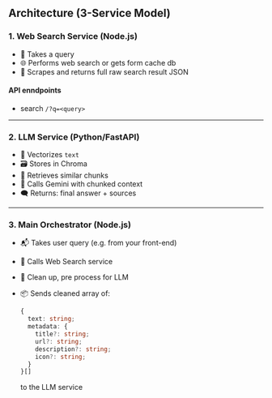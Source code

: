 ## Architecture (3-Service Model)

### 1. **Web Search Service** (Node.js)

-   📄 Takes a query
-   🌐 Performs web search or gets form cache db
-   🧼 Scrapes and returns full raw search result JSON

#### **API enndpoints**

-   search `/?q=<query>`

---

### 2. **LLM Service** (Python/FastAPI)

-   🧠 Vectorizes `text`
-   🗃️ Stores in Chroma
-   🧾 Retrieves similar chunks
-   🤖 Calls Gemini with chunked context
-   🗨️ Returns: final answer + sources

---

### 3. **Main Orchestrator** (Node.js)

-   📬 Takes user query (e.g. from your front-end)
-   📡 Calls Web Search service
-   🧹 Clean up, pre process for LLM
-   📦 Sends cleaned array of:

    ```ts
    {
      text: string;
      metadata: {
        title?: string;
        url?: string;
        description?: string;
        icon?: string;
      }
    }[]
    ```

    to the LLM service

```

```
